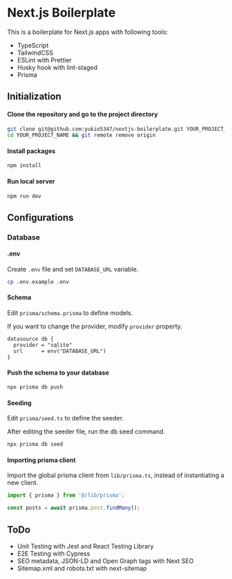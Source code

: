 # Next.js Boilerplate

This is a boilerplate for Next.js apps with following tools:
- TypeScript
- TailwindCSS
- ESLint with Prettier
- Husky hook with lint-staged
- Prisma

## Initialization

#### Clone the repository and go to the project directory

```bash
git clone git@github.com:yukio5347/nextjs-boilerplate.git YOUR_PROJECT_NAME
cd YOUR_PROJECT_NAME && git remote remove origin
```

#### Install packages

```bash
npm install
```

#### Run local server

```bash
npm run dev
```

## Configurations

### Database

#### .env

Create `.env` file and set `DATABASE_URL` variable.

```bash
cp .env.example .env
```

#### Schema

Edit `prisma/schema.prisma` to define models.

If you want to change the provider, modify `provider` property.

```prisma
datasource db {
  provider = "sqlite"
  url      = env("DATABASE_URL")
}
```

#### Push the schema to your database


```bash
npx prisma db push
```

#### Seeding

Edit `prisma/seed.ts` to define the seeder.

After editing the seeder file, run the db seed command.

```bash
npx prisma db seed
```

#### Importing prisma client

Import the global prisma client from `lib/prisma.ts`, instead of instantiating a new client.

```javascript
import { prisma } from '@/lib/prisma';

const posts = await prisma.post.findMany();
```

## ToDo
- Unit Testing with Jest and React Testing Library
- E2E Testing with Cypress
- SEO metadata, JSON-LD and Open Graph tags with Next SEO
- Sitemap.xml and robots.txt with next-sitemap
